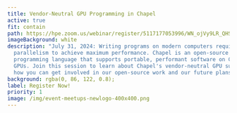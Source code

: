 ```yaml
---
title: Vendor-Neutral GPU Programming in Chapel
active: true
fit: contain
path: https://hpe.zoom.us/webinar/register/5117177053996/WN_ojVy9LR_QHSCGxeg21rj7A
imageBackground: white
description: "July 31, 2024: Writing programs on modern computers requires
  parallelism to achieve maximum performance. Chapel is an open-source parallel
  programming language that supports portable, performant software on CPUs and
  GPUs. Join this session to learn about Chapel's vendor-neutral GPU support and
  how you can get involved in our open-source work and our future plans. "
background: rgba(0, 86, 122, 0.8);
label: Register Now!
priority: 1
image: /img/event-meetups-newlogo-400x400.png
---
```


